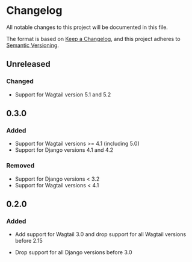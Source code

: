 # Changelog

All notable changes to this project will be documented in this file.

The format is based on [Keep a Changelog](https://keepachangelog.com/en/1.0.0/),
and this project adheres to [Semantic Versioning](https://semver.org/spec/v2.0.0.html).

## Unreleased

### Changed

- Support for Wagtail version 5.1 and 5.2

## 0.3.0

### Added

- Support for Wagtail versions >= 4.1 (including 5.0)
- Support for Django versions 4.1 and 4.2

### Removed

- Support for Django versions < 3.2
- Support for Wagtail versions < 4.1

## 0.2.0

### Added

 - Add support for Wagtail 3.0 and drop support for all Wagtail versions
   before 2.15
   
 - Drop support for all Django versions before 3.0
